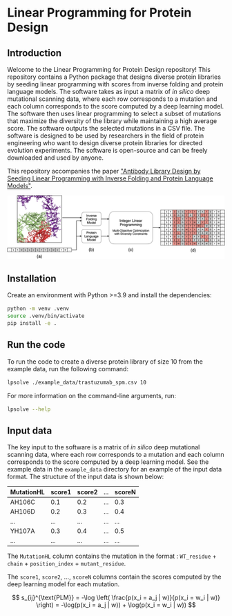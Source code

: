 # Linear Programming for Protein Design

## Introduction

Welcome to the Linear Programming for Protein Design repository! This repository contains a Python package that designs diverse protein libraries by seeding linear programming with scores from inverse folding and protein language models. The software takes as input a matrix of *in silico* deep mutational scanning data, where each row corresponds to a mutation and each column corresponds to the score computed by a deep learning model. The software then uses linear programming to select a subset of mutations that maximize the diversity of the library while maintaining a high average score. The software outputs the selected mutations in a CSV file. The software is designed to be used by researchers in the field of protein engineering who want to design diverse protein libraries for directed evolution experiments. The software is open-source and can be freely downloaded and used by anyone.

This repository accompanies the paper ["Antibody Library Design by Seeding Linear Programming with Inverse Folding and Protein Language Models"](https://www.biorxiv.org/content/10.1101/2024.11.03.621763v1).

<!-- add the image in /Users/landajuelala1/Code/abag/lp-protein-design/images/method_diagram.pdf -->
<p align="center">
<img src="images/method_diagram.png" width="800">
</p>


## Installation

Create an environment with Python >=3.9 and install the dependencies:
```bash
python -m venv .venv
source .venv/bin/activate
pip install -e .
```

## Run the code

To run the code to create a diverse protein library of size 10 from the example data, run the following command:

```bash
lpsolve ./example_data/trastuzumab_spm.csv 10
```

For more information on the command-line arguments, run:

```bash
lpsolve --help
```

## Input data

The key input to the software is a matrix of *in silico* deep mutational scanning data, where each row corresponds to a mutation and each column corresponds to the score computed by a deep learning model. See the example data in the `example_data` directory for an example of the input data format. The structure of the input data is shown below:

| MutationHL | score1 | score2 | ... | scoreN |
|------------|--------|--------|-----|--------|
| AH106C     | 0.1    | 0.2    | ... | 0.3    |
| AH106D     | 0.2    | 0.3    | ... | 0.4    |
| ...        | ...    | ...    | ... | ...    |
| YH107A     | 0.3    | 0.4    | ... | 0.5    |
| ...        | ...    | ...    | ... | ...    |

The `MutationHL` column contains the mutation in the format : `WT_residue` + `chain` + `position_index` + `mutant_residue`. 

The `score1`, `score2`, ..., `scoreN` columns contain the scores computed by the deep learning model for each mutation. 

$$ s_{ij}^{\text{PLM}} =  -\log \left( \frac{p(x_i = a_j | w)}{p(x_i = w_i | w)} \right) =  -\log(p(x_i = a_j | w)) + \log(p(x_i = w_i | w)) $$